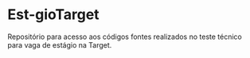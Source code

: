 # Est-gioTarget
Repositório para acesso aos códigos fontes realizados no teste técnico para vaga de estágio na Target.
